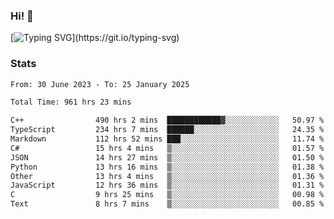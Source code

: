 ### Hi!  👋

[![Typing SVG](https://readme-typing-svg.herokuapp.com?font=Fira+Code&pause=1000&width=435&lines=Hello!+I'm+Texiwustion.)](https://git.io/typing-svg)

### Stats

<!--START_SECTION:waka-->

```txt
From: 30 June 2023 - To: 25 January 2025

Total Time: 961 hrs 23 mins

C++                490 hrs 2 mins  ████████████▓░░░░░░░░░░░░   50.97 %
TypeScript         234 hrs 7 mins  ██████░░░░░░░░░░░░░░░░░░░   24.35 %
Markdown           112 hrs 52 mins ███░░░░░░░░░░░░░░░░░░░░░░   11.74 %
C#                 15 hrs 4 mins   ▒░░░░░░░░░░░░░░░░░░░░░░░░   01.57 %
JSON               14 hrs 27 mins  ▒░░░░░░░░░░░░░░░░░░░░░░░░   01.50 %
Python             13 hrs 16 mins  ▒░░░░░░░░░░░░░░░░░░░░░░░░   01.38 %
Other              13 hrs 4 mins   ▒░░░░░░░░░░░░░░░░░░░░░░░░   01.36 %
JavaScript         12 hrs 36 mins  ▒░░░░░░░░░░░░░░░░░░░░░░░░   01.31 %
C                  9 hrs 25 mins   ▒░░░░░░░░░░░░░░░░░░░░░░░░   00.98 %
Text               8 hrs 7 mins    ▒░░░░░░░░░░░░░░░░░░░░░░░░   00.85 %
```

<!--END_SECTION:waka-->
